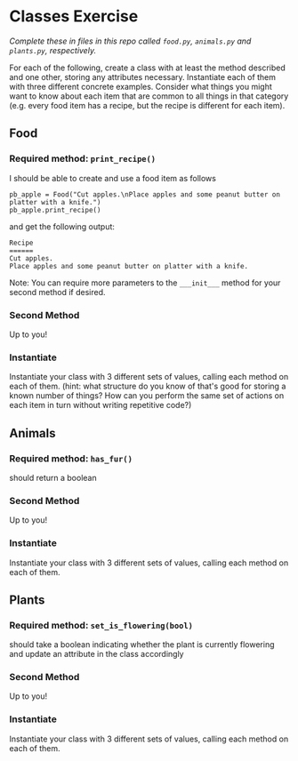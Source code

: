 # Classes Exercise
*Complete these in files in this repo called `food.py`, `animals.py` and `plants.py`, respectively.*

For each of the following, create a class with at least the method described and one other, storing any attributes necessary.  Instantiate each of them with three different concrete examples.  Consider what things you might want to know about each item that are common to all things in that category (e.g. every food item has a recipe, but the recipe is different for each item).

## Food

### Required method: `print_recipe()`

I should be able to create and use a food item as follows

```
pb_apple = Food("Cut apples.\nPlace apples and some peanut butter on platter with a knife.")
pb_apple.print_recipe()
```

and get the following output:
```
Recipe
======
Cut apples.
Place apples and some peanut butter on platter with a knife.
```

Note: You can require more parameters to the `___init___` method for your second method if desired.

### Second Method
Up to you!

### Instantiate
Instantiate your class with 3 different sets of values, calling each method on each of them.  (hint: what structure do you know of that's good for storing a known number of things? How can you perform the same set of actions on each item in turn without writing repetitive code?)

## Animals

### Required method: `has_fur()`
should return a boolean

### Second Method
Up to you!

### Instantiate
Instantiate your class with 3 different sets of values, calling each method on each of them.

## Plants

### Required method: `set_is_flowering(bool)`
should take a boolean indicating whether the plant is currently flowering and update an attribute in the class accordingly

### Second Method
Up to you!

### Instantiate
Instantiate your class with 3 different sets of values, calling each method on each of them.
